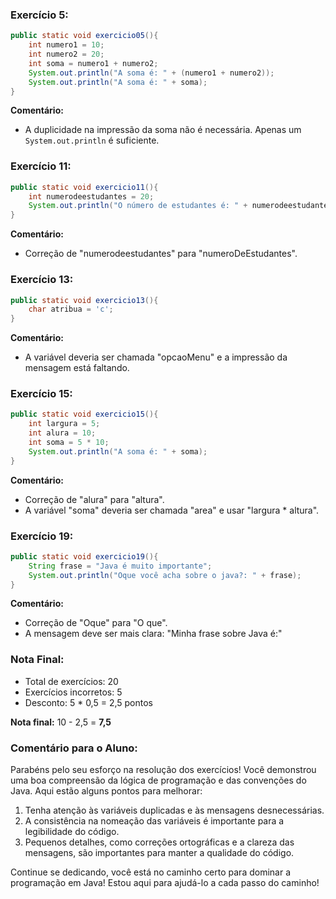 ### Exercício 5:
```java
public static void exercicio05(){
    int numero1 = 10;
    int numero2 = 20;
    int soma = numero1 + numero2;
    System.out.println("A soma é: " + (numero1 + numero2));
    System.out.println("A soma é: " + soma);
}
```
**Comentário:** 
- A duplicidade na impressão da soma não é necessária. Apenas um `System.out.println` é suficiente.

### Exercício 11:
```java
public static void exercicio11(){
    int numerodeestudantes = 20;
    System.out.println("O número de estudantes é: " + numerodeestudantes);
}
```
**Comentário:** 
- Correção de "numerodeestudantes" para "numeroDeEstudantes".

### Exercício 13:
```java
public static void exercicio13(){
    char atribua = 'c';
}
```
**Comentário:** 
- A variável deveria ser chamada "opcaoMenu" e a impressão da mensagem está faltando.

### Exercício 15:
```java
public static void exercicio15(){
    int largura = 5;
    int alura = 10;
    int soma = 5 * 10;
    System.out.println("A soma é: " + soma);
}
```
**Comentário:** 
- Correção de "alura" para "altura".
- A variável "soma" deveria ser chamada "area" e usar "largura * altura".

### Exercício 19:
```java
public static void exercicio19(){
    String frase = "Java é muito importante";
    System.out.println("Oque você acha sobre o java?: " + frase);
}
```
**Comentário:** 
- Correção de "Oque" para "O que".
- A mensagem deve ser mais clara: "Minha frase sobre Java é:"

### Nota Final:
- Total de exercícios: 20
- Exercícios incorretos: 5
- Desconto: 5 * 0,5 = 2,5 pontos

**Nota final:** 10 - 2,5 = **7,5**

### Comentário para o Aluno:
Parabéns pelo seu esforço na resolução dos exercícios! Você demonstrou uma boa compreensão da lógica de programação e das convenções do Java. Aqui estão alguns pontos para melhorar:

1. Tenha atenção às variáveis duplicadas e às mensagens desnecessárias.
2. A consistência na nomeação das variáveis é importante para a legibilidade do código.
3. Pequenos detalhes, como correções ortográficas e a clareza das mensagens, são importantes para manter a qualidade do código.

Continue se dedicando, você está no caminho certo para dominar a programação em Java! Estou aqui para ajudá-lo a cada passo do caminho!
